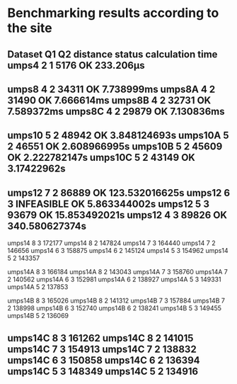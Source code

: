 # Benchmarking results according to the site

Dataset     Q1      Q2      distance    status      calculation time
umps4       2       1       5176        OK          233.206µs
---------------------------------------------------------------------        
umps8       4       2       34311       OK          7.738999ms
umps8A      4       2       31490       OK          7.666614ms
umps8B      4       2       32731       OK          7.589372ms
umps8C      4       2       29879       OK          7.130836ms
---------------------------------------------------------------------   
umps10      5       2       48942       OK          3.848124693s
umps10A     5       2       46551       OK          2.608966995s
umps10B     5       2       45609       OK          2.222782147s
umps10C     5       2       43149       OK          3.17422962s
---------------------------------------------------------------------
umps12      7       2       86889       OK          123.532016625s
umps12      6       3       INFEASIBLE  OK          5.863344002s
umps12      5       3       93679       OK          15.853492021s
umps12      4       3       89826       OK          340.580627374s
---------------------------------------------------------------------
umps14      8       3       172177
umps14      8       2       147824
umps14      7       3       164440
umps14      7       2       146656
umps14      6       3       158875
umps14      6       2       145124
umps14      5       3       154962
umps14      5       2       143357

umps14A     8       3       166184
umps14A     8       2       143043
umps14A     7       3       158760
umps14A     7       2       140562
umps14A     6       3       152981
umps14A     6       2       138927
umps14A     5       3       149331
umps14A     5       2       137853

umps14B     8       3       165026
umps14B     8       2       141312
umps14B     7       3       157884
umps14B     7       2       138998
umps14B     6       3       152740
umps14B     6       2       138241
umps14B     5       3       149455
umps14B     5       2       136069

umps14C     8       3       161262
umps14C     8       2       141015
umps14C     7       3       154913
umps14C     7       2       138832
umps14C     6       3       150858
umps14C     6       2       136394
umps14C     5       3       148349
umps14C     5       2       134916
---------------------------------------------------------------------
